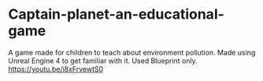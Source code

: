 # Captain-planet-an-educational-game
A game made for children to teach about environment pollution. Made using Unreal Engine 4 to get familiar with it. Used Blueprint only.
https://youtu.be/i8xFrvewtS0
